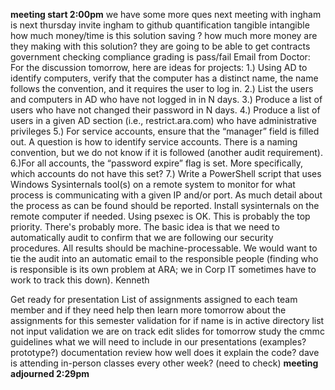 **meeting start 2:00pm**
we have some more ques
next meeting with ingham is next thursday 
invite ingham to github 
quantification
tangible intangible
how much money/time is this solution saving ?
how much more money are they making with this solution?
they are going to be able to get contracts 
government checking compliance grading is pass/fail
Email from Doctor:
For the discussion tomorrow, here are ideas for projects:
1.) Using AD to identify computers, verify that the computer has a distinct name, the name follows the convention, and it requires the user to log in.
2.) List the users and computers in AD who have not logged in in N days.
3.) Produce a list of users who have not changed their password in N days.
4.) Produce a list of users in a given AD section (i.e., restrict.ara.com) who have administrative privileges
5.) For service accounts, ensure that the “manager” field is filled out.  A question is how to identify service accounts.  There is a naming convention, but we do not know if it is followed (another audit requirement).
6.)For all accounts, the “password expire” flag is set.  More specifically, which accounts do not have this set?
7.) Write a PowerShell script that uses Windows Sysinternals tool(s) on a remote system to monitor for what process is communicating with a given IP and/or port.  As much detail about the process as can be found should be reported.  Install sysinternals on the remote computer if needed.  Using psexec is OK.  This is probably the top priority.
There's probably more.  The basic idea is that we need to automatically audit to confirm that we are following our security procedures.
All results should be machine-processable.  We would want to tie the audit into an automatic email to the responsible people (finding who is responsible is its own problem at ARA; we in Corp IT sometimes have to work to track this down).
Kenneth

Get ready for presentation 
List of assignments assigned to each team member and if they need help then 
learn more tomorrow about the assignments for this semester
validation for if name is in active directory list 
not input validation 
we are on track
edit slides for tomorrow
study the cmmc guidelines
what we will need to include in our presentations (examples? prototype?)
documentation review how well does it explain the code?
dave is attending in-person
classes every other week? (need to check)
**meeting adjourned 2:29pm**